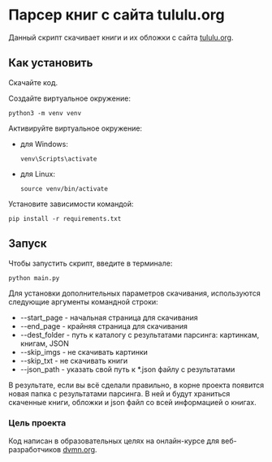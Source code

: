 # Парсер книг с сайта tululu.org

Данный скрипт скачивает книги и их обложки с
сайта [tululu.org](https://tululu.org/).

## Как установить

Скачайте код.

Создайте виртуальное окружение:

```
python3 -m venv venv
```

Активируйте виртуальное окружение:

- для Windows:
    ```
    venv\Scripts\activate 
    ```
- для Linux:
    ```
    source venv/bin/activate 
    ```

Установите зависимости командой:

```
pip install -r requirements.txt
```

## Запуск

Чтобы запустить скрипт, введите в терминале:

```
python main.py 
```

Для установки дополнительных параметров скачивания, используются следующие аргументы командной 
строки:

- --start_page - начальная страница для скачивания 
- --end_page - крайняя страница для скачивания
- --dest_folder - путь к каталогу с результатами парсинга: картинкам, книгам, JSON
- --skip_imgs - не скачивать картинки
- --skip_txt - не скачивать книги
- --json_path - указать свой путь к *.json файлу с результатами

В результате, если вы всё сделали правильно, в корне проекта появится новая
папка с результатами парсинга. В ней и будут храниться скаченные книги, обложки 
и json файл со всей информацией о книгах.

### Цель проекта

Код написан в образовательных целях на онлайн-курсе для
веб-разработчиков [dvmn.org](https://dvmn.org/).